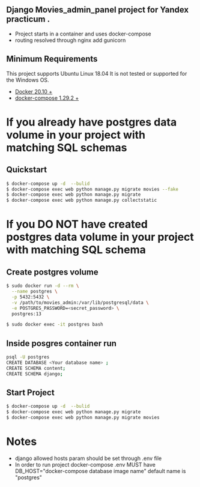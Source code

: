 ## Django  Movies_admin_panel project for Yandex practicum .

- Project starts in a container and uses docker-compose 
- routing resolved through nginx add gunicorn 

## Minimum Requirements
This project supports Ubuntu Linux 18.04  It is not tested or supported for the Windows OS.

- [Docker 20.10 +](https://docs.docker.com/)
- [docker-compose  1.29.2 + ](https://docs.docker.com/compose/)

# If you already have postgres data volume in your project with matching SQL schemas  
## Quickstart

```bash
$ docker-compose up -d  --bulid 
$ docker-compose exec web python manage.py migrate movies --fake
$ docker-compose exec web python manage.py migrate
$ docker-compose exec web python manage.py collectstatic


```
# If you DO NOT have created postgres data volume in your project with matching SQL schema 
## Create postgres volume
```bash
$ sudo docker run -d --rm \
  --name postgres \
  -p 5432:5432 \
  -v /path/to/movies_admin:/var/lib/postgresql/data \
  -e POSTGRES_PASSWORD=<secret_password> \
  postgres:13 

$ sudo docker exec -it postgres bash 

```
## Inside posgres container run 
```bash
psql -U postgres
CREATE DATABASE <Your database name> ; 
CREATE SCHEMA content;
CREATE SCHEMA django; 

```
##  Start Project 
```bash
$ docker-compose up -d  --bulid 
$ docker-compose exec web python manage.py migrate
$ docker-compose exec web python manage.py migrate movies 
```


# Notes 
- django allowed hosts param should be set through .env file 
- In order to run project docker-compose .env  MUST have DB_HOST="docker-compose database image name" default name is  "postgres"

